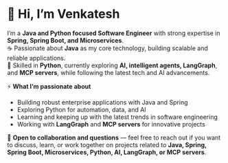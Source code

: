 # 👋 Hi, I’m Venkatesh

I’m a **Java and Python focused Software Engineer** with strong expertise in **Spring, Spring Boot, and Microservices**.  
☕ Passionate about **Java** as my core technology, building scalable and reliable applications.  
🐍 Skilled in **Python**, currently exploring **AI, intelligent agents, LangGraph**, and **MCP servers**, while following the latest tech and AI advancements.  

⚡ **What I’m passionate about**  
- Building robust enterprise applications with Java and Spring  
- Exploring Python for automation, data, and AI  
- Learning and keeping up with the latest trends in software engineering  
- Working with **LangGraph** and **MCP servers** for innovative projects  

🤝 **Open to collaboration and questions** — feel free to reach out if you want to discuss, learn, or work together on projects related to **Java, Spring, Spring Boot, Microservices, Python, AI, LangGraph, or MCP servers**. 


<!--
**venkatonjava/venkatonjava** is a ✨ _special_ ✨ repository because its `README.md` (this file) appears on your GitHub profile.

Here are some ideas to get you started:

- 🔭 I’m currently working on ...
- 🌱 I’m currently learning ...
- 👯 I’m looking to collaborate on ...
- 🤔 I’m looking for help with ...
- 💬 Ask me about ...
- 📫 How to reach me: ...
- 😄 Pronouns: ...
- ⚡ Fun fact: ...
-->
